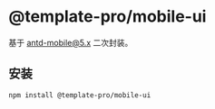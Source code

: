 # @template-pro/mobile-ui

基于 [antd-mobile@5.x](https://mobile.ant.design/zh) 二次封装。

## 安装

```bash
npm install @template-pro/mobile-ui
```
